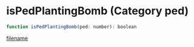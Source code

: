 # isPedPlantingBomb (Category ped)

```js
function isPedPlantingBomb(ped: number): boolean
```

[filename](isPedPlantingBomb_m.md ':include')